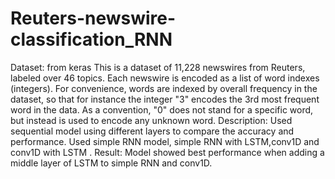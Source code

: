 # Reuters-newswire-classification_RNN


Dataset: from keras
This is a dataset of 11,228 newswires from Reuters, labeled over 46 topics.
Each newswire is encoded as a list of word indexes (integers). For convenience, words are indexed by overall frequency in the dataset, so that for instance the integer "3" encodes the 3rd most frequent word in the data. As a convention, "0" does not stand for a specific word, but instead is used to encode any unknown word.
Description:
Used sequential model using different layers to compare the accuracy and performance.
Used simple RNN model, simple RNN with LSTM,conv1D and conv1D with LSTM .
Result:
Model showed best performance when adding a middle layer of LSTM to simple RNN and conv1D.



